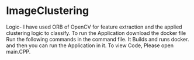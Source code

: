 # ImageClustering
Logic- I have used ORB of OpenCV for feature extraction and the applied clustering logic to classify. 
To run the Application download the docker file Run the following commands in the command file. It Builds and runs docker. and then you can run the Application in it.
To view Code, Please open main.CPP.
